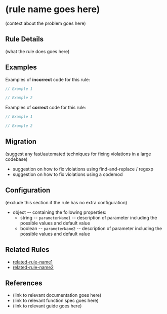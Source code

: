 # (rule name goes here)

(context about the problem goes here)

## Rule Details

(what the rule does goes here)

## Examples

Examples of **incorrect** code for this rule:

```js
// Example 1
```

```js
// Example 2
```

Examples of **correct** code for this rule:

```js
// Example 1
```

```js
// Example 2
```

## Migration

(suggest any fast/automated techniques for fixing violations in a large codebase)

* suggestion on how to fix violations using find-and-replace / regexp
* suggestion on how to fix violations using a codemod

## Configuration

(exclude this section if the rule has no extra configuration)

* object -- containing the following properties:
  * string -- `parameterName1` -- description of parameter including the possible values and default value
  * boolean -- `parameterName2` -- description of parameter including the possible values and default value

## Related Rules

* [related-rule-name1](related-rule-name1.md)
* [related-rule-name2](related-rule-name2.md)

## References

* (link to relevant documentation goes here)
* (link to relevant function spec goes here)
* (link to relevant guide goes here)
